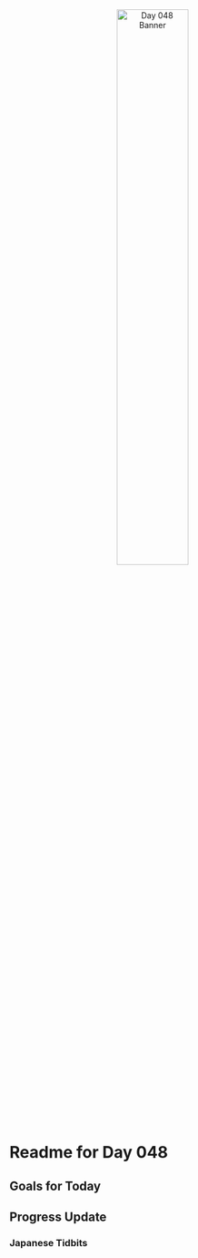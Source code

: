 <div align="center">
 <img src="../..Images/image_048.jpg" alt="Day 048 Banner" width="50%">
</div>

# Readme for Day 048

## Goals for Today

## Progress Update

### Japanese Tidbits

